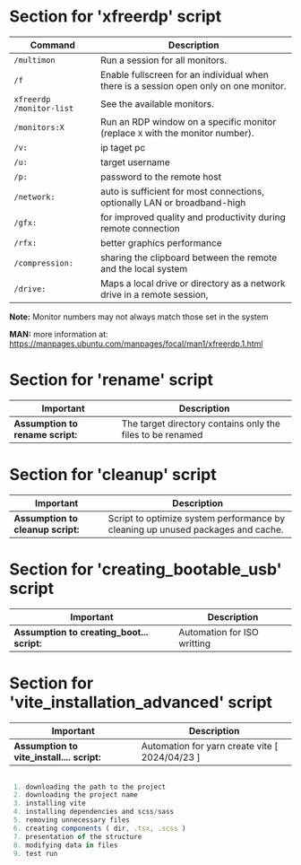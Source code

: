 
# Section for 'xfreerdp' script

| Command                                          | Description                                                                                          |
|--------------------------------------------------|------------------------------------------------------------------------------------------------------|
| `/multimon`                                      | Run a session for all monitors.                                                                      |
| `/f`                                             | Enable fullscreen for an individual when there is a session open only on one monitor.                |
| `xfreerdp /monitor-list`                         | See the available monitors.                                                                          |
| `/monitors:X`                                    | Run an RDP window on a specific monitor (replace `X` with the monitor number).                       |
| `/v:`                                            | ip taget pc                                                                                          |
| `/u:`                                            | target username                                                                                      |
| `/p:`                                            | password to the remote host                                                                          |
| `/network:`                                      | auto is sufficient for most connections, optionally LAN or broadband-high                            |
| `/gfx:`                                          | for improved quality and productivity during remote connection                                       |
| `/rfx:`                                          | better graphics performance                                                                          |
| `/compression:`                                  | sharing the clipboard between the remote and the local system                                        |
| `/drive:`                                        | Maps a local drive or directory as a network drive in a remote session,                              |


**Note:** Monitor numbers may not always match those set in the system

**MAN:** more information at: https://manpages.ubuntu.com/manpages/focal/man1/xfreerdp.1.html




# Section for 'rename' script


| Important                                        | Description                                                                                          |
|--------------------------------------------------|------------------------------------------------------------------------------------------------------|
| **Assumption to rename script:**                 | The target directory contains only the files to be renamed                                           |
 
 


# Section for 'cleanup' script


| Important                                        | Description                                                                                          |
|--------------------------------------------------|------------------------------------------------------------------------------------------------------|
| **Assumption to cleanup script:**                | Script to optimize system performance by cleaning up unused packages and cache.                      | 


# Section for 'creating_bootable_usb' script


| Important                                        | Description                                                                                          |
|--------------------------------------------------|------------------------------------------------------------------------------------------------------|
| **Assumption to creating_boot... script:**       | Automation for ISO writting                                                                          |


# Section for 'vite_installation_advanced' script


| Important                                        | Description                                                                                          |
|--------------------------------------------------|------------------------------------------------------------------------------------------------------|
| **Assumption to vite_install.... script:**       | Automation for yarn create vite [ 2024/04/23 ]                                                       |


```js
 
 1. downloading the path to the project
 2. downloading the project name
 3. installing vite
 4. installing dependencies and scss/sass
 5. removing unnecessary files
 6. creating components ( dir, .tsx, .scss )
 7. presentation of the structure
 8. modifying data in files
 9. test run
 
```




